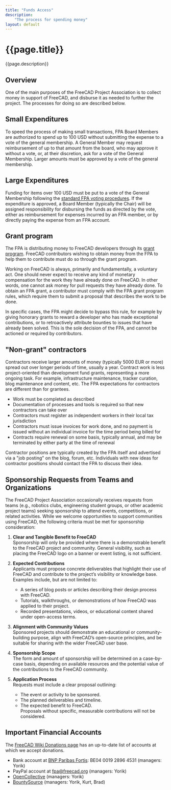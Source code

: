 ```yaml
---
title: "Funds Access"
description:
    "The process for spending money"
layout: default
---
```


# {{page.title}}

{{page.description}}

## Overview

One of the main purposes of the FreeCAD Project Association is to collect money in support of FreeCAD, and disburse it as needed to further the project. The processes for doing so are described below.

## Small Expenditures

To speed the process of making small transactions, FPA Board Members are authorized to spend up to 100 USD without submitting the expense to a vote of the general membership. A General Member may request reimbursement of up to that amount from the board, who may approve it without a vote, or, at their discretion, ask for a vote of the General Membership. Larger amounts must be approved by a vote of the general membership.

## Large Expenditures

Funding for items over 100 USD must be put to a vote of the General Membership following the [standard FPA voting procedures](../process/voting.md). If the expenditure is approved, a Board Member (typically the Chair) will be assigned responsibility for disbursing the funds as directed by the vote, either as reimbursement for expenses incurred by an FPA member, or by directly paying the expense from an FPA account.

## Grant program

The FPA is distributing money to FreeCAD developers through its [grant program](../../_programs/FPADF_Announcement.md). FreeCAD contributors wishing to obtain money from the FPA to help them to contribute must do so through the grant program.

Working on FreeCAD is always, primarily and fundamentally, a voluntary act. One should never expect to receive any kind of monetary compensation for the work they have already done on FreeCAD. In other words, one cannot ask money for pull requests they have already done. To obtain an FPA grant, a contributor must comply with the FPA grant program rules, which require them to submit a proposal that describes the work to be done.

In specific cases, the FPA might decide to bypass this rule, for example by giving honorary grants to reward a developer who has made exceptional contributions, or to retroactively attribute bounties to issues that have already been solved. This is the sole decision of the FPA, and cannot be actioned or required by contributors.

## "Non-grant" contractors

Contractors receive larger amounts of money (typically 5000 EUR or more) spread out over longer periods of time, usually a year.  Contract work is less project-oriented than development fund grants, representing a more ongoing task.  For example, infrastructure maintenance, tracker curation, blog maintenance and content, etc. The FPA expectations for contractors are different than for grantees.

* Work must be completed as described
* Documentation of processes and tools is required so that new contractors can take over
* Contractors must register as independent workers in their local tax jurisdiction
* Contractors must issue invoices for work done, and no payment is issued without an individual invoice for the time period being billed for
* Contracts require renewal on some basis, typically annual, and may be terminated by either party at the time of renewal

Contractor positions are typically created by the FPA itself and advertised via a "job posting" on the blog, forum, etc. Individuals with new ideas for contractor positions should contact the FPA to discuss their idea.

## Sponsorship Requests from Teams and Organizations

The FreeCAD Project Association occasionally receives requests from teams (e.g., robotics clubs, engineering student groups, or other academic project teams) seeking sponsorship to attend events, competitions, or related activities. While we welcome opportunities to support communities using FreeCAD, the following criteria must be met for sponsorship consideration:

1. **Clear and Tangible Benefit to FreeCAD**  
    Sponsorship will only be provided where there is a demonstrable benefit to the FreeCAD project and community. General visibility, such as placing the FreeCAD logo on a banner or event listing, is not sufficient.

2. **Expected Contributions**  
    Applicants must propose concrete deliverables that highlight their use of FreeCAD and contribute to the project’s visibility or knowledge base. Examples include, but are not limited to:

   * A series of blog posts or articles describing their design process with FreeCAD.  
   * Tutorials, walkthroughs, or demonstrations of how FreeCAD was applied to their project.  
   * Recorded presentations, videos, or educational content shared under open-access terms.

3. **Alignment with Community Values**  
    Sponsored projects should demonstrate an educational or community-building purpose, align with FreeCAD’s open-source principles, and be suitable for sharing with the wider FreeCAD user base.

4. **Sponsorship Scope**  
    The form and amount of sponsorship will be determined on a case-by-case basis, depending on available resources and the potential value of the contributions to the FreeCAD community.

5. **Application Process**  
    Requests must include a clear proposal outlining:

   * The event or activity to be sponsored.  
   * The planned deliverables and timeline.  
   * The expected benefit to FreeCAD.  
      Proposals without specific, measurable contributions will not be considered.



## Important Financial Accounts

The [FreeCAD Wiki Donations page](https://wiki.freecadweb.org/Donate) has an up-to-date list of accounts at which we accept donations.

* Bank account at [BNP Paribas Fortis](https://www.bnpparibasfortis.be/): BE04 0019 2896 4531 (managers: Yorik)
* PayPal account at fpa@freecad.org (managers: Yorik)
* [OpenCollective](https://opencollective.com/freecad) (managers: Yorik)
* [BountySource](https://app.bountysource.com/teams/freecad) (managers: Yorik, Kurt, Brad)
